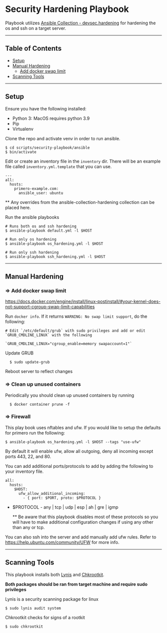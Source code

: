 Security Hardening Playbook
============

Playbook utilizes [Ansible Collection - devsec.hardening](https://github.com/dev-sec/ansible-collection-hardening) for hardening the os and ssh on a target server.

---
## Table of Contents

- [Setup](#setup)
- [Manual Hardening](#manual-hardening)
  - [Add docker swap limit](#add-docker-swap-limit)
- [Scanning Tools](#scanning-tools)

---
## Setup

Ensure you have the following installed:
  - Python 3: MacOS requires python 3.9
  - Pip
  - Virtualenv

Clone the repo and activate venv in order to run ansible.

    $ cd scripts/security-playbook/ansible
    $ bin/activate

Edit or create an inventory file in the `inventory` dir. There will be an example file called `inventory.yml.template` that you can use.

    ---
    all:
      hosts:
        primero-example.com:
          ansible_user: ubuntu

  ** Any overrides from the ansible-collection-hardening collection can be placed here.

Run the ansible playbooks

    # Runs both os and ssh hardening
    $ ansible-playbook default.yml -l $HOST

    # Run only os hardening
    $ ansible-playbook os_hardening.yml -l $HOST

    # Run only ssh hardening
    $ ansible-playbook ssh_hardening.yml -l $HOST

---
## Manual Hardening


### => Add docker swap limit 
https://docs.docker.com/engine/install/linux-postinstall/#your-kernel-does-not-support-cgroup-swap-limit-capabilities

Run `docker info`. If it returns `WARNING: No swap limit support`, do the following:

    # Edit `/etc/default/grub` with sudo privileges and add or edit `GRUB_CMDLINE_LINUX` with the following

    `GRUB_CMDLINE_LINUX="cgroup_enable=memory swapaccount=1"`

Update GRUB

      $ sudo update-grub

Reboot server to reflect changes

### => Clean up unused containers

Periodically you should clean up unused containers by running 

      $ docker container prune -f

### => Firewall

This play book uses nftables and ufw. If you would like to setup the defaults for primero run the following:

    $ ansible-playbook os_hardening.yml -l $HOST --tags "use-ufw"

By default it will enable ufw, allow all outgoing, deny all incoming except ports 443, 22, and 80.

You can add additional ports/protocols to add by adding the following to your inventory file.

```
all:
  hosts:
    $HOST:
      ufw_allow_additional_incoming:
        - { port: $PORT, proto: $PROTOCOL }
```
 - $PROTOCOL - any | tcp | udp | esp | ah | gre | igmp
    
    ** Be aware that this playbook disables most of these protocols so you will have to make additional configuration changes if using any other than any or tcp.

You can also ssh into the server and add manually add ufw rules. Refer to https://help.ubuntu.com/community/UFW for more info.

---
## Scanning Tools

This playbook installs both [Lynis](https://cisofy.com/lynis/) and [Chkrootkit](http://www.chkrootkit.org/).

**Both packages should be ran from target machine and require sudo privileges**

Lynis is a security scanning package for linux
    
    $ sudo lynis audit system

Chkrootkit checks for signs of a rootkit
    
    $ sudo chkrootkit







